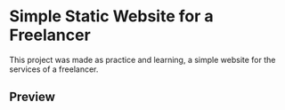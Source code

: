 # Simple Static Website for a Freelancer
This project was made as practice and learning, a simple website for the services of a freelancer.
## Preview
![]()

